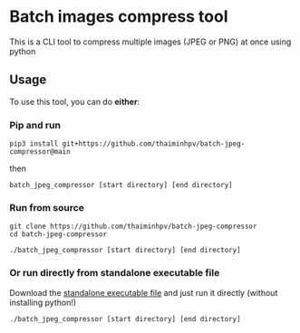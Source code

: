 # Batch images compress tool

This is a CLI tool to compress multiple images (JPEG or PNG) at once using python

## Usage

To use this tool, you can do **either**:

### Pip and run

```shell
pip3 install git+https://github.com/thaiminhpv/batch-jpeg-compressor@main
```

then

```shell
batch_jpeg_compressor [start directory] [end directory]
```

### Run from source

```shell
git clone https://github.com/thaiminhpv/batch-jpeg-compressor
cd batch-jpeg-compressor

./batch_jpeg_compressor [start directory] [end directory]
```

### Or run directly from standalone executable file

Download the [standalone executable file](https://github.com/thaiminhpv/batch-jpeg-compressor/releases/download/v0.1/batch_jpeg_compressor) and just run it directly (without installing python!)

```shell
./batch_jpeg_compressor [start directory] [end directory]
```
